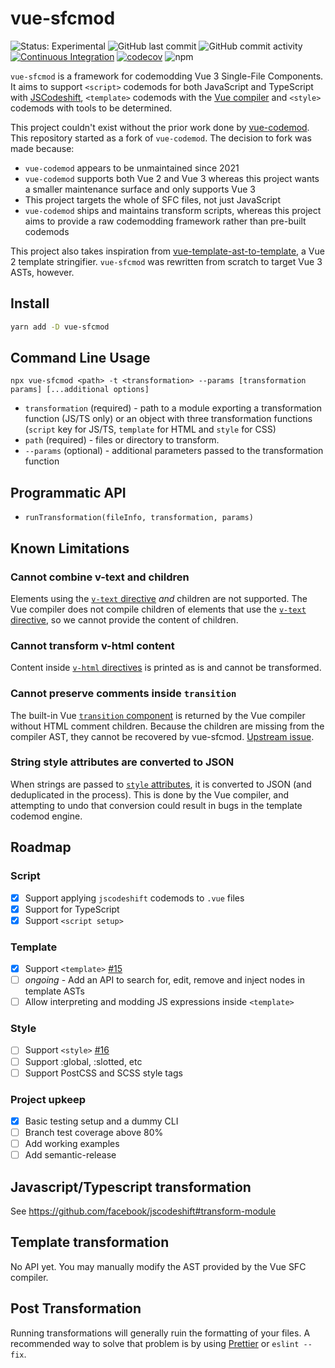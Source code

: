 # vue-sfcmod

![Status: Experimental](https://img.shields.io/badge/status-experimental-thistle) ![GitHub last commit](https://img.shields.io/github/last-commit/Sidnioulz/vue-sfcmod/main) ![GitHub commit activity](https://img.shields.io/github/commit-activity/m/Sidnioulz/vue-sfcmod) [![Continuous Integration](https://github.com/Sidnioulz/vue-sfcmod/actions/workflows/continuous-integration.yml/badge.svg)](https://github.com/Sidnioulz/vue-sfcmod/actions/workflows/continuous-integration.yml) [![codecov](https://codecov.io/gh/Sidnioulz/vue-sfcmod/graph/badge.svg?token=4SX3N57XH3)](https://codecov.io/gh/Sidnioulz/vue-sfcmod) ![npm](https://img.shields.io/npm/v/vue-sfcmod)

`vue-sfcmod` is a framework for codemodding Vue 3 Single-File Components. It aims to support `<script>` codemods for both JavaScript and TypeScript with [JSCodeshift](https://github.com/facebook/jscodeshift), `<template>` codemods with the [Vue compiler](https://github.com/vuejs/core/tree/main/packages/compiler-sfc) and `<style>` codemods with tools to be determined.

This project couldn't exist without the prior work done by [vue-codemod](https://github.com/vuejs/vue-codemod). This repository started as a fork of `vue-codemod`. The decision to fork was made because:

- `vue-codemod` appears to be unmaintained since 2021
- `vue-codemod` supports both Vue 2 and Vue 3 whereas this project wants a smaller maintenance surface and only supports Vue 3
- This project targets the whole of SFC files, not just JavaScript
- `vue-codemod` ships and maintains transform scripts, whereas this project aims to provide a raw codemodding framework rather than pre-built codemods

This project also takes inspiration from [vue-template-ast-to-template](https://github.com/CommanderXL/vue-template-ast-to-template), a Vue 2 template stringifier. `vue-sfcmod` was rewritten from scratch to target Vue 3 ASTs, however.

## Install

```bash
yarn add -D vue-sfcmod
```

## Command Line Usage

`npx vue-sfcmod <path> -t <transformation> --params [transformation params] [...additional options]`

- `transformation` (required) - path to a module exporting a transformation function (JS/TS only) or an object with three transformation functions (`script` key for JS/TS, `template` for HTML and `style` for CSS)
- `path` (required) - files or directory to transform.
- `--params` (optional) - additional parameters passed to the transformation function

## Programmatic API

- `runTransformation(fileInfo, transformation, params)`

## Known Limitations

### Cannot combine v-text and children

Elements using the [`v-text` directive](https://vuejs.org/api/built-in-directives.html#v-text) _and_ children are not supported. The Vue compiler does not compile children of elements that use the [`v-text` directive](https://vuejs.org/api/built-in-directives.html#v-text), so we cannot provide the content of children.

### Cannot transform v-html content

Content inside [`v-html` directives](https://vuejs.org/api/built-in-directives.html#v-html) is printed as is and cannot be transformed.

### Cannot preserve comments inside `transition`

The built-in Vue [`transition` component](https://vuejs.org/guide/built-ins/transition.html) is returned by the Vue compiler without HTML comment children. Because the children are missing from the compiler AST, they cannot be recovered by vue-sfcmod. [Upstream issue](https://github.com/vuejs/core/issues/9047).

### String style attributes are converted to JSON

When strings are passed to [`style` attributes](https://vuejs.org/guide/essentials/class-and-style.html#binding-inline-styles), it is converted to JSON (and deduplicated in the process). This is done by the Vue compiler, and attempting to undo that conversion could result in bugs in the template codemod engine.

## Roadmap

### Script

- [x] Support applying `jscodeshift` codemods to `.vue` files
- [x] Support for TypeScript
- [x] Support `<script setup>`

### Template

- [x] Support `<template>` [#15](https://github.com/Sidnioulz/vue-sfcmod/issues/15)
- [ ] _ongoing_ - Add an API to search for, edit, remove and inject nodes in template ASTs
- [ ] Allow interpreting and modding JS expressions inside `<template>`

### Style

- [ ] Support `<style>` [#16](https://github.com/Sidnioulz/vue-sfcmod/issues/16)
- [ ] Support :global, :slotted, etc
- [ ] Support PostCSS and SCSS style tags

### Project upkeep

- [x] Basic testing setup and a dummy CLI
- [ ] Branch test coverage above 80%
- [ ] Add working examples
- [ ] Add semantic-release

## Javascript/Typescript transformation

See https://github.com/facebook/jscodeshift#transform-module

## Template transformation

No API yet. You may manually modify the AST provided by the Vue SFC compiler.

## Post Transformation

Running transformations will generally ruin the formatting of your files. A recommended way to solve that problem is by using [Prettier](https://prettier.io/) or `eslint --fix`.
